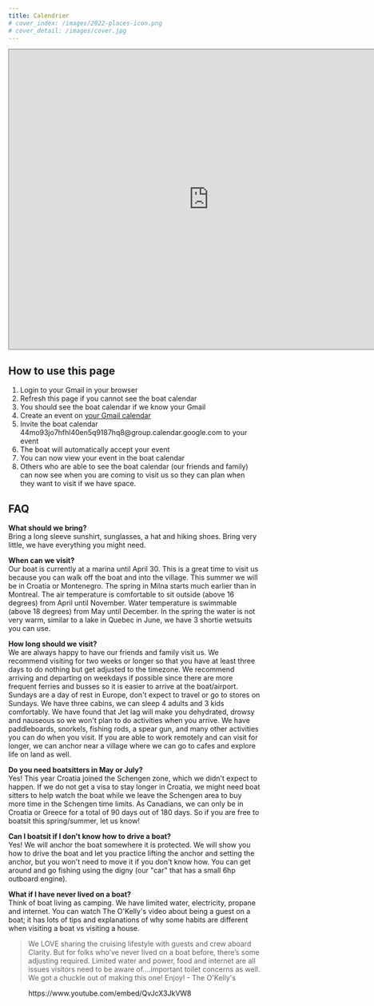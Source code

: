 ```yaml
---
title: Calendrier
# cover_index: /images/2022-places-icon.png
# cover_detail: /images/cover.jpg
---
```


<iframe src="https://calendar.google.com/calendar/embed?height=600&amp;wkst=1&amp;bgcolor=%23ffffff&amp;ctz=Europe%2FBelgrade&amp;showTabs=0&amp;showCalendars=0&amp;showPrint=0&amp;showNav=1&amp;title=O%C3%B9%20sommes-nous%20quand...%20Where%20are%20we%20when...&amp;src=NDRtbzkzam83aGZobDQwZW41cTkxODdocThAZ3JvdXAuY2FsZW5kYXIuZ29vZ2xlLmNvbQ&amp;src=ZW4uY2FuYWRpYW4jaG9saWRheUBncm91cC52LmNhbGVuZGFyLmdvb2dsZS5jb20&amp;color=%2333B679&amp;color=%230B8043" style="border:solid 1px #777" width="800" height="600" frameborder="0" scrolling="no">
</iframe>

<h2>How to use this page</h2>

<ol>
<li>Login to your Gmail in your browser</li>
<li>Refresh this page if you cannot see the boat calendar</li>
<li>You should see the boat calendar if we know your Gmail</li>
<li>Create an event on <a href="https://calendar.google.com/calendar/u/0/r" target="_blank" rel="noreferrer noopener">your Gmail calendar</a>
</li>
<li>Invite the boat calendar 44mo93jo7hfhl40en5q9187hq8@group.calendar.google.com to your event</li>
<li>The boat will automatically accept your event</li>
<li>You can now view your event in the boat calendar</li>
<li>Others who are able to see the boat calendar (our friends and family) can now see when you are coming to visit us so they can plan when they want to visit if we have space.</li>
</ol>

<h2>FAQ</h2>

<p>
<strong>What should we bring?<br>
</strong>Bring a long sleeve sunshirt, sunglasses, a hat and hiking shoes. Bring very little, we have everything you might need.</p>

<p>
<strong>When can we visit?</strong>
<br>Our boat is currently at a marina until April 30. This is a great time to visit us because you can walk off the boat and into the village. This summer we will be in Croatia or Montenegro. The spring in Milna starts much earlier than in Montreal. The air temperature is comfortable to sit outside (above 16 degrees) from April until November. Water temperature is swimmable (above 18 degrees) from May until December. In the spring the water is not very warm, similar to a lake in Quebec in June, we have 3 shortie wetsuits you can use. </p>

<p>
<strong>How long should we visit?</strong>
<br>We are always happy to have our friends and family visit us. We recommend visiting for two weeks or longer so that you have at least three days to do nothing but get adjusted to the timezone. We recommend arriving and departing on weekdays if possible since there are more frequent ferries and busses so it is easier to arrive at the boat/airport. Sundays are a day of rest in Europe, don't expect to travel or go to stores on Sundays. We have three cabins, we can sleep 4 adults and 3 kids comfortably. We have found that Jet lag will make you dehydrated, drowsy and nauseous so we won't plan to do activities when you arrive. We have paddleboards, snorkels, fishing rods, a spear gun, and many other activities you can do when you visit. If you are able to work remotely and can visit for longer, we can anchor near a village where we can go to cafes and explore life on land as well.</p>

<p>
<strong>Do you need boatsitters in May or July?<br>
</strong>Yes! This year Croatia joined the Schengen zone, which we didn't expect to happen. If we do not get a visa to stay longer in Croatia, we might need boat sitters to help watch the boat while we leave the Schengen area to buy more time in the Schengen time limits. As Canadians, we can only be in Croatia or Greece for a total of 90 days out of 180 days. So if you are free to boatsit this spring/summer, let us know!</p>

<p>
<strong>Can I boatsit if I don't know how to drive a boat?<br>
</strong>Yes! We will anchor the boat somewhere it is protected. We will show you how to drive the boat and let you practice lifting the anchor and setting the anchor, but you won't need to move it if you don't know how. You can get around and go fishing using the digny (our "car" that has a small 6hp outboard engine).</p>

<p>
<strong>What if I have never lived on a boat?<br>
</strong>Think of boat living as camping. We have limited water, electricity, propane and internet. You can watch The O'Kelly's video about being a guest on a boat; it has lots of tips and explanations of why some habits are different when visiting a boat vs visiting a house.</p>

<blockquote class="wp-block-quote">

<p>We LOVE sharing the cruising lifestyle with guests and crew aboard Clarity. But for folks who’ve never lived on a boat before, there’s some adjusting required. Limited water and power, food and internet are all issues visitors need to be aware of....important toilet concerns as well. We got a chuckle out of making this one! Enjoy! - The O'Kelly's<br>
</p>

</blockquote>

<figure class="wp-block-embed is-type-rich is-provider-embed-handler wp-block-embed-embed-handler wp-embed-aspect-16-9 wp-has-aspect-ratio">
<div class="wp-block-embed__wrapper">
https://www.youtube.com/embed/QvJcX3JkVW8
</div>
</figure>
